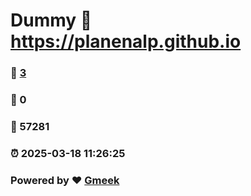 # Dummy :link: https://planenalp.github.io 
### :page_facing_up: [3](https://planenalp.github.io/tag.html) 
### :speech_balloon: 0 
### :hibiscus: 57281 
### :alarm_clock: 2025-03-18 11:26:25 
### Powered by :heart: [Gmeek](https://github.com/Meekdai/Gmeek)
